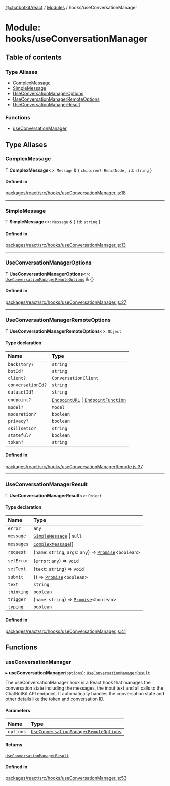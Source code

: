 [@chatbotkit/react](../README.md) / [Modules](../modules.md) / hooks/useConversationManager

# Module: hooks/useConversationManager

## Table of contents

### Type Aliases

- [ComplexMessage](hooks_useConversationManager.md#complexmessage)
- [SimpleMessage](hooks_useConversationManager.md#simplemessage)
- [UseConversationManagerOptions](hooks_useConversationManager.md#useconversationmanageroptions)
- [UseConversationManagerRemoteOptions](hooks_useConversationManager.md#useconversationmanagerremoteoptions)
- [UseConversationManagerResult](hooks_useConversationManager.md#useconversationmanagerresult)

### Functions

- [useConversationManager](hooks_useConversationManager.md#useconversationmanager)

## Type Aliases

### ComplexMessage

Ƭ **ComplexMessage**\<\>: `Message` & \{ `children?`: `ReactNode` ; `id`: `string`  }

#### Defined in

[packages/react/src/hooks/useConversationManager.js:18](https://github.com/chatbotkit/node-sdk/blob/main/packages/react/src/hooks/useConversationManager.js#L18)

___

### SimpleMessage

Ƭ **SimpleMessage**\<\>: `Message` & \{ `id`: `string`  }

#### Defined in

[packages/react/src/hooks/useConversationManager.js:13](https://github.com/chatbotkit/node-sdk/blob/main/packages/react/src/hooks/useConversationManager.js#L13)

___

### UseConversationManagerOptions

Ƭ **UseConversationManagerOptions**\<\>: [`UseConversationManagerRemoteOptions`](hooks_useConversationManager.md#useconversationmanagerremoteoptions) & {}

#### Defined in

[packages/react/src/hooks/useConversationManager.js:27](https://github.com/chatbotkit/node-sdk/blob/main/packages/react/src/hooks/useConversationManager.js#L27)

___

### UseConversationManagerRemoteOptions

Ƭ **UseConversationManagerRemoteOptions**\<\>: `Object`

#### Type declaration

| Name | Type |
| :------ | :------ |
| `backstory?` | `string` |
| `botId?` | `string` |
| `client?` | `ConversationClient` |
| `conversationId?` | `string` |
| `datasetId?` | `string` |
| `endpoint?` | [`EndpointURL`](hooks_useConversationManagerRemote.md#endpointurl) \| [`EndpointFunction`](hooks_useConversationManagerRemote.md#endpointfunction) |
| `model?` | `Model` |
| `moderation?` | `boolean` |
| `privacy?` | `boolean` |
| `skillsetId?` | `string` |
| `stateful?` | `boolean` |
| `token?` | `string` |

#### Defined in

[packages/react/src/hooks/useConversationManagerRemote.js:37](https://github.com/chatbotkit/node-sdk/blob/main/packages/react/src/hooks/useConversationManagerRemote.js#L37)

___

### UseConversationManagerResult

Ƭ **UseConversationManagerResult**\<\>: `Object`

#### Type declaration

| Name | Type |
| :------ | :------ |
| `error` | `any` |
| `message` | [`SimpleMessage`](hooks_useConversationManager.md#simplemessage) \| ``null`` |
| `messages` | [`ComplexMessage`](hooks_useConversationManager.md#complexmessage)[] |
| `request` | (`name`: `string`, `args`: `any`) => [`Promise`]( https://developer.mozilla.org/docs/Web/JavaScript/Reference/Global_Objects/Promise )\<`boolean`\> |
| `setError` | (`error`: `any`) => `void` |
| `setText` | (`text`: `string`) => `void` |
| `submit` | () => [`Promise`]( https://developer.mozilla.org/docs/Web/JavaScript/Reference/Global_Objects/Promise )\<`boolean`\> |
| `text` | `string` |
| `thinking` | `boolean` |
| `trigger` | (`name`: `string`) => [`Promise`]( https://developer.mozilla.org/docs/Web/JavaScript/Reference/Global_Objects/Promise )\<`boolean`\> |
| `typing` | `boolean` |

#### Defined in

[packages/react/src/hooks/useConversationManager.js:41](https://github.com/chatbotkit/node-sdk/blob/main/packages/react/src/hooks/useConversationManager.js#L41)

## Functions

### useConversationManager

▸ **useConversationManager**(`options`): [`UseConversationManagerResult`](hooks_useConversationManager.md#useconversationmanagerresult)

The useConversationManager hook is a React hook that manages the conversation
state including the messages, the input text and all calls to the ChatBotKit
API endpoint. It automatically handles the conversation state and other
details like the token and conversation ID.

#### Parameters

| Name | Type |
| :------ | :------ |
| `options` | [`UseConversationManagerRemoteOptions`](hooks_useConversationManager.md#useconversationmanagerremoteoptions) |

#### Returns

[`UseConversationManagerResult`](hooks_useConversationManager.md#useconversationmanagerresult)

#### Defined in

[packages/react/src/hooks/useConversationManager.js:53](https://github.com/chatbotkit/node-sdk/blob/main/packages/react/src/hooks/useConversationManager.js#L53)
